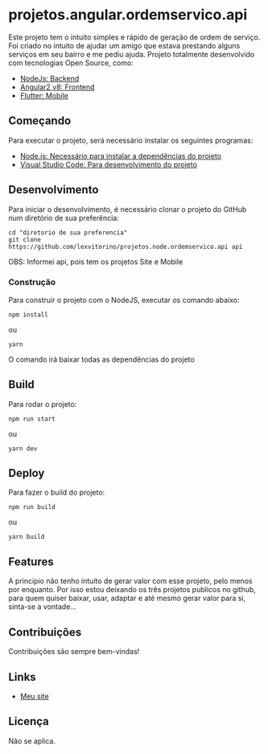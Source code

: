 # projetos.angular.ordemservico.api
Este projeto tem o intuito simples e rápido de geração de ordem de serviço. Foi criado no intuito de ajudar um amigo que estava prestando alguns serviços em seu bairro e me pediu ajuda. Projeto totalmente desenvolvido com tecnologias Open Source, como: 

- [NodeJs: Backend](https://github.com/lexvitorino/projetos.node.ordemservico.api)
- [Angular2 v8: Frontend](https://github.com/lexvitorino/projetos.angular.ordemservico.site)
- [Flutter: Mobile](https://github.com/lexvitorino/projetos.flutter.ordemservico.mobile)

## Começando

Para executar o projeto, será necessário instalar os seguintes programas:

- [Node.js: Necessário para instalar a dependências do projeto](https://nodejs.org/pt-br/download/)
- [Visual Studio Code: Para desenvolvimento do projeto](https://code.visualstudio.com/download)

## Desenvolvimento

Para iniciar o desenvolvimento, é necessário clonar o projeto do GitHub num diretório de sua preferência:

```shell
cd "diretorio de sua preferencia"
git clone https://github.com/lexvitorino/projetos.node.ordemservico.api api
```

OBS: Informei api, pois tem os projetos Site e Mobile 

### Construção

Para construir o projeto com o NodeJS, executar os comando abaixo:

```shell
npm install
```
ou

```shell
yarn
```

O comando irá baixar todas as dependências do projeto

## Build

Para rodar o projeto:

```shell
npm run start
```
ou

```shell
yarn dev
```

## Deploy

Para fazer o build do projeto:

```shell
npm run build
```
ou

```shell
yarn build
```

## Features

A principio não tenho intuíto de gerar valor com esse projeto, pelo menos por enquanto. Por isso estou deixando os três projetos publicos no github, para quem quiser baixar, usar, adaptar e até mesmo gerar valor para si, sinta-se a vontade...

## Contribuições

Contribuições são sempre bem-vindas!

## Links

- [Meu site](http://mi7dev.com.br)

## Licença

Não se aplica.


